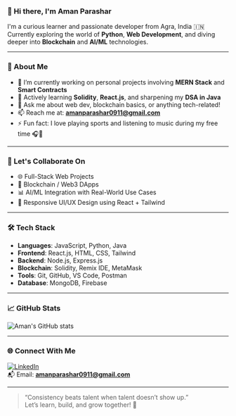 ### 👋 Hi there, I'm Aman Parashar

I'm a curious learner and passionate developer from Agra, India 🇮🇳  
Currently exploring the world of **Python**, **Web Development**, and diving deeper into **Blockchain** and **AI/ML** technologies.

---

### 🚀 About Me

- 🔭 I’m currently working on personal projects involving **MERN Stack** and **Smart Contracts**
- 🌱 Actively learning **Solidity**, **React.js**, and sharpening my **DSA in Java**
- 💬 Ask me about web dev, blockchain basics, or anything tech-related!
- 📫 Reach me at: **amanparashar0911@gmail.com**
- ⚡ Fun fact: I love playing sports and listening to music during my free time 🎧🏏

---

### 🤝 Let's Collaborate On

- 🌐 Full-Stack Web Projects  
- 🔗 Blockchain / Web3 DApps  
- 📊 AI/ML Integration with Real-World Use Cases  
- 📱 Responsive UI/UX Design using React + Tailwind

---

### 🛠️ Tech Stack

- **Languages**: JavaScript, Python, Java  
- **Frontend**: React.js, HTML, CSS, Tailwind  
- **Backend**: Node.js, Express.js  
- **Blockchain**: Solidity, Remix IDE, MetaMask  
- **Tools**: Git, GitHub, VS Code, Postman  
- **Database**: MongoDB, Firebase  

---

### 📈 GitHub Stats

![Aman's GitHub stats](https://github-readme-stats.vercel.app/api?username=Amanparashar-09&show_icons=true&theme=radical)

---

### 🌐 Connect With Me

[![LinkedIn](https://img.shields.io/badge/LinkedIn-blue?style=flat&logo=linkedin)](https://www.linkedin.com/in/amanparashar09/)  
📬 Email: **amanparashar0911@gmail.com**

---

> “Consistency beats talent when talent doesn’t show up.”  
> Let’s learn, build, and grow together! 🚀



<!---
Amanparashar-09/Amanparashar-09 is a ✨ special ✨ repository because its `README.md` (this file) appears on your GitHub profile.
You can click the Preview link to take a look at your changes.
--->

